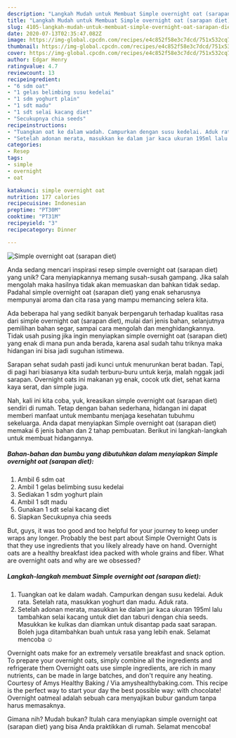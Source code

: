 ```yaml
---
description: "Langkah Mudah untuk Membuat Simple overnight oat (sarapan diet), Sempurna"
title: "Langkah Mudah untuk Membuat Simple overnight oat (sarapan diet), Sempurna"
slug: 4105-langkah-mudah-untuk-membuat-simple-overnight-oat-sarapan-diet-sempurna
date: 2020-07-13T02:35:47.082Z
image: https://img-global.cpcdn.com/recipes/e4c852f58e3c7dcd/751x532cq70/simple-overnight-oat-sarapan-diet-foto-resep-utama.jpg
thumbnail: https://img-global.cpcdn.com/recipes/e4c852f58e3c7dcd/751x532cq70/simple-overnight-oat-sarapan-diet-foto-resep-utama.jpg
cover: https://img-global.cpcdn.com/recipes/e4c852f58e3c7dcd/751x532cq70/simple-overnight-oat-sarapan-diet-foto-resep-utama.jpg
author: Edgar Henry
ratingvalue: 4.7
reviewcount: 13
recipeingredient:
- "6 sdm oat"
- "1 gelas belimbing susu kedelai"
- "1 sdm yoghurt plain"
- "1 sdt madu"
- "1 sdt selai kacang diet"
- "Secukupnya chia seeds"
recipeinstructions:
- "Tuangkan oat ke dalam wadah. Campurkan dengan susu kedelai. Aduk rata. Setelah rata, masukkan yoghurt dan madu. Aduk rata."
- "Setelah adonan merata, masukkan ke dalam jar kaca ukuran 195ml lalu tambahkan selai kacang untuk diet dan taburi dengan chia seeds. Masukkan ke kulkas dan diamkan untuk disantap pada saat sarapan. Boleh juga ditambahkan buah untuk rasa yang lebih enak. Selamat mencoba ☺️"
categories:
- Resep
tags:
- simple
- overnight
- oat

katakunci: simple overnight oat 
nutrition: 177 calories
recipecuisine: Indonesian
preptime: "PT30M"
cooktime: "PT31M"
recipeyield: "3"
recipecategory: Dinner

---
```



![Simple overnight oat (sarapan diet)](https://img-global.cpcdn.com/recipes/e4c852f58e3c7dcd/751x532cq70/simple-overnight-oat-sarapan-diet-foto-resep-utama.jpg)

Anda sedang mencari inspirasi resep simple overnight oat (sarapan diet) yang unik? Cara menyiapkannya memang susah-susah gampang. Jika salah mengolah maka hasilnya tidak akan memuaskan dan bahkan tidak sedap. Padahal simple overnight oat (sarapan diet) yang enak seharusnya mempunyai aroma dan cita rasa yang mampu memancing selera kita.

Ada beberapa hal yang sedikit banyak berpengaruh terhadap kualitas rasa dari simple overnight oat (sarapan diet), mulai dari jenis bahan, selanjutnya pemilihan bahan segar, sampai cara mengolah dan menghidangkannya. Tidak usah pusing jika ingin menyiapkan simple overnight oat (sarapan diet) yang enak di mana pun anda berada, karena asal sudah tahu triknya maka hidangan ini bisa jadi suguhan istimewa.

Sarapan sehat sudah pasti jadi kunci untuk menurunkan berat badan. Tapi, di pagi hari biasanya kita sudah terburu-buru untuk kerja, malah nggak jadi sarapan. Overnight oats ini makanan yg enak, cocok utk diet, sehat karna kaya serat, dan simple juga.


Nah, kali ini kita coba, yuk, kreasikan simple overnight oat (sarapan diet) sendiri di rumah. Tetap dengan bahan sederhana, hidangan ini dapat memberi manfaat untuk membantu menjaga kesehatan tubuhmu sekeluarga. Anda dapat menyiapkan Simple overnight oat (sarapan diet) memakai 6 jenis bahan dan 2 tahap pembuatan. Berikut ini langkah-langkah untuk membuat hidangannya.

<!--inarticleads1-->

##### Bahan-bahan dan bumbu yang dibutuhkan dalam menyiapkan Simple overnight oat (sarapan diet):

1. Ambil 6 sdm oat
1. Ambil 1 gelas belimbing susu kedelai
1. Sediakan 1 sdm yoghurt plain
1. Ambil 1 sdt madu
1. Gunakan 1 sdt selai kacang diet
1. Siapkan Secukupnya chia seeds


But, guys, it was too good and too helpful for your journey to keep under wraps any longer. Probably the best part about Simple Overnight Oats is that they use ingredients that you likely already have on hand. Overnight oats are a healthy breakfast idea packed with whole grains and fiber. What are overnight oats and why are we obsessed? 

<!--inarticleads2-->

##### Langkah-langkah membuat Simple overnight oat (sarapan diet):

1. Tuangkan oat ke dalam wadah. Campurkan dengan susu kedelai. Aduk rata. Setelah rata, masukkan yoghurt dan madu. Aduk rata.
1. Setelah adonan merata, masukkan ke dalam jar kaca ukuran 195ml lalu tambahkan selai kacang untuk diet dan taburi dengan chia seeds. Masukkan ke kulkas dan diamkan untuk disantap pada saat sarapan. Boleh juga ditambahkan buah untuk rasa yang lebih enak. Selamat mencoba ☺️


Overnight oats make for an extremely versatile breakfast and snack option. To prepare your overnight oats, simply combine all the ingredients and refrigerate them Overnight oats use simple ingredients, are rich in many nutrients, can be made in large batches, and don&#39;t require any heating. Courtesy of Amys Healthy Baking / Via amyshealthybaking.com. This recipe is the perfect way to start your day the best possible way: with chocolate! Overnight oatmeal adalah sebuah cara menyajikan bubur gandum tanpa harus memasaknya. 

Gimana nih? Mudah bukan? Itulah cara menyiapkan simple overnight oat (sarapan diet) yang bisa Anda praktikkan di rumah. Selamat mencoba!
